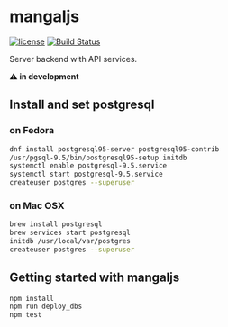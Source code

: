 # mangaljs

[![license](https://img.shields.io/github/license/mangal-wg/mangaljs.svg?maxAge=2592000?style=flat-square)]() [![Build Status](https://travis-ci.org/mangal-wg/mangaljs.svg?branch=master)](https://travis-ci.org/mangal-wg/mangaljs)

Server backend with API services.

**:warning: in development**

## Install and set postgresql

### on Fedora

```bash
dnf install postgresql95-server postgresql95-contrib
/usr/pgsql-9.5/bin/postgresql95-setup initdb
systemctl enable postgresql-9.5.service
systemctl start postgresql-9.5.service
createuser postgres --superuser
```

### on Mac OSX

```bash
brew install postgresql
brew services start postgresql
initdb /usr/local/var/postgres
createuser postgres --superuser
```

## Getting started with mangaljs

```bash
npm install
npm run deploy_dbs
npm test
```
